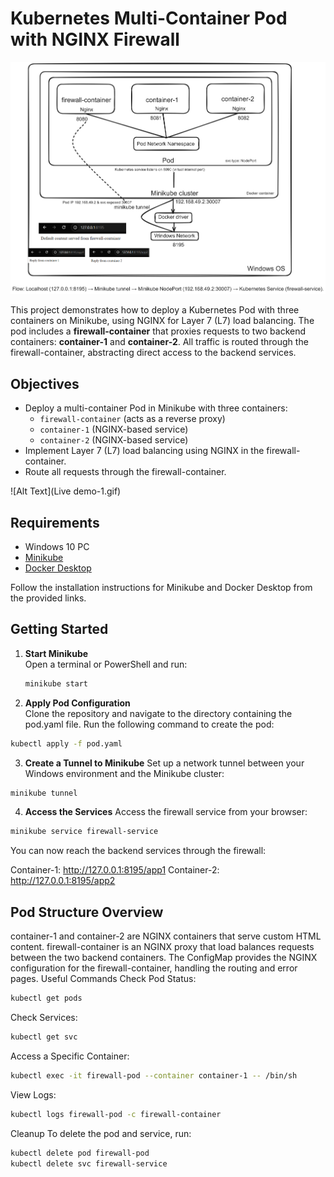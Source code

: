 # Kubernetes Multi-Container Pod with NGINX Firewall

![Markdown](https://github.com/hasanashik/yaml-learning/blob/main/01%20Pod%20with%20Inter-Container%20Communication%20and%20Firewall-Proxy%20Setup/diagram.PNG?style=for-the-badge&logo=markdown&logoColor=white)

This project demonstrates how to deploy a Kubernetes Pod with three containers on Minikube, using NGINX for Layer 7 (L7) load balancing. The pod includes a **firewall-container** that proxies requests to two backend containers: **container-1** and **container-2**. All traffic is routed through the firewall-container, abstracting direct access to the backend services.

## Objectives

- Deploy a multi-container Pod in Minikube with three containers:
  - `firewall-container` (acts as a reverse proxy)
  - `container-1` (NGINX-based service)
  - `container-2` (NGINX-based service)
- Implement Layer 7 (L7) load balancing using NGINX in the firewall-container.
- Route all requests through the firewall-container.

![Alt Text](Live demo-1.gif)

## Requirements

- Windows 10 PC
- [Minikube](https://minikube.sigs.k8s.io/docs/start/)
- [Docker Desktop](https://docs.docker.com/desktop/install/windows-install/)

Follow the installation instructions for Minikube and Docker Desktop from the provided links.

## Getting Started

1. **Start Minikube**  
   Open a terminal or PowerShell and run:
   ```bash
   minikube start
   ```
2. **Apply Pod Configuration**  
   Clone the repository and navigate to the directory containing the pod.yaml file. Run the following command to create the pod:

```bash
kubectl apply -f pod.yaml
```

3. **Create a Tunnel to Minikube**
   Set up a network tunnel between your Windows environment and the Minikube cluster:

```bash
minikube tunnel
```

4. **Access the Services**
   Access the firewall service from your browser:

```bash
minikube service firewall-service
```

You can now reach the backend services through the firewall:

Container-1: http://127.0.0.1:8195/app1
Container-2: http://127.0.0.1:8195/app2

## Pod Structure Overview

container-1 and container-2 are NGINX containers that serve custom HTML content.
firewall-container is an NGINX proxy that load balances requests between the two backend containers.
The ConfigMap provides the NGINX configuration for the firewall-container, handling the routing and error pages.
Useful Commands
Check Pod Status:

```bash
kubectl get pods
```

Check Services:

```bash
kubectl get svc
```

Access a Specific Container:

```bash
kubectl exec -it firewall-pod --container container-1 -- /bin/sh
```

View Logs:

```bash
kubectl logs firewall-pod -c firewall-container
```

Cleanup
To delete the pod and service, run:

```bash
kubectl delete pod firewall-pod
kubectl delete svc firewall-service
```
